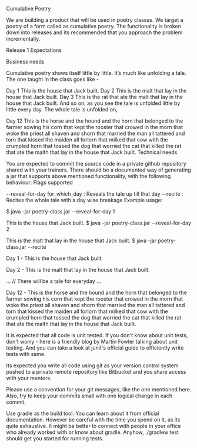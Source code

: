 Cumulative Poetry

We are building a product that will be used in poetry classes. We target a poetry of a form called as cumulative poetry. The functionality is broken down into releases and its recommended that you approach the problem incrementally.

Release 1 Expectations

Business needs

Cumulative poetry shows itself little by little. It’s much like unfolding a tale. The one taught in the class goes like -

Day 1
This is the house that Jack built.
Day 2
This is the malt that lay in
    the house that Jack built.
Day 3
This is the rat that ate
    the malt that lay in
    the house that Jack built.
And so on, as you see the tale is unfolded little by little every day. The whole tale is unfolded on,

Day 12
This is the horse and the hound and the horn that belonged to
    the farmer sowing his corn that kept
    the rooster that crowed in the morn that woke
    the priest all shaven and shorn that married
    the man all tattered and torn that kissed
    the maiden all forlorn that milked 
    that cow with the crumpled horn that tossed
    the dog that worried 
    the cat that killed
    the rat that ate
    the malth that lay in 
    the house that Jack built.
Technical needs

You are expected to commit the source code in a private github repository shared with your trainers.
There should be a documented way of generating a jar that supports above mentioned functionality, with the following behaviour:
Flags supported

--reveal-for-day for_which_day : Reveals the tale up till that day
--recite : Recites the whole tale with a day wise breakage
Example usage:

$ java -jar poetry-class.jar --reveal-for-day 1

This is the house that Jack built.
$ java -jar poetry-class.jar --reveal-for-day 2

This is the malt that lay in
    the house that Jack built.
$ java -jar poetry-class.jar --recite

Day 1 - 
This is the house that Jack built.

Day 2 - 
This is the malt that lay in
    the house that Jack built.

... // There will be a tale for everyday
...

Day 12 - 
This is the horse and the hound and the horn that belonged to
    the farmer sowing his corn that kept
    the rooster that crowed in the morn that woke
    the priest all shaven and shorn that married
    the man all tattered and torn that kissed
    the maiden all forlorn that milked 
    that cow with the crumpled horn that tossed
    the dog that worried 
    the cat that killed
    the rat that ate
    the malth that lay in 
    the house that Jack built.

It is expected that all code is unit tested. If you don't know about unit tests, don't worry - here is a friendly blog by Martin Fowler talking about unit testing. And you can take a look at junit's official guide to efficiently write tests with same.

Its expected you write all code using git as your version control system pushed to a private remote repository like Bitbucket and you share access with your mentors.

Please use a convention for your git messages, like the one mentioned here. Also, try to keep your commits small with one logical change in each commit.

Use gradle as the build tool. You can learn about it from official documentation. However be careful with the time you spend on it, as its quite exhaustive. It might be better to connect with people in your office who already worked with or know about gradle. Anyhow, ./gradlew test should get you started for running tests.
